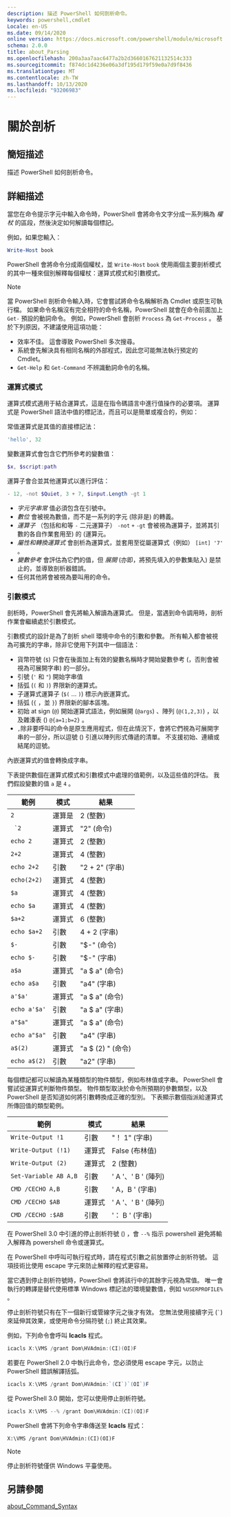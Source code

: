 ```yaml
---
description: 描述 PowerShell 如何剖析命令。
keywords: powershell,cmdlet
Locale: en-US
ms.date: 09/14/2020
online version: https://docs.microsoft.com/powershell/module/microsoft.powershell.core/about/about_parsing?view=powershell-6&WT.mc_id=ps-gethelp
schema: 2.0.0
title: about_Parsing
ms.openlocfilehash: 200a3aa7aac6477a2b2d3660167621132514c333
ms.sourcegitcommit: f874dc1d4236e06a3df195d179f59e0a7d9f8436
ms.translationtype: MT
ms.contentlocale: zh-TW
ms.lasthandoff: 10/13/2020
ms.locfileid: "93206983"
---
```

# <a name="about-parsing"></a>關於剖析

## <a name="short-description"></a>簡短描述

描述 PowerShell 如何剖析命令。

## <a name="long-description"></a>詳細描述

當您在命令提示字元中輸入命令時，PowerShell 會將命令文字分成一系列稱為 _權杖_ 的區段，然後決定如何解讀每個標記。

例如，如果您輸入：

```powershell
Write-Host book
```

PowerShell 會將命令分成兩個權杖，並 `Write-Host` `book` 使用兩個主要剖析模式的其中一種來個別解釋每個權杖：運算式模式和引數模式。

> [!NOTE]
> 當 PowerShell 剖析命令輸入時，它會嘗試將命令名稱解析為 Cmdlet 或原生可執行檔。 如果命令名稱沒有完全相符的命令名稱，PowerShell 就會在命令前面加上 `Get-` 預設的動詞命令。 例如，PowerShell 會剖析 `Process` 為 `Get-Process` 。 基於下列原因，不建議使用這項功能：
>
> - 效率不佳。 這會導致 PowerShell 多次搜尋。
> - 系統會先解決具有相同名稱的外部程式，因此您可能無法執行預定的 Cmdlet。
> - `Get-Help` 和 `Get-Command` 不辨識動詞命令的名稱。

### <a name="expression-mode"></a>運算式模式

運算式模式適用于結合運算式，這是在指令碼語言中進行值操作的必要項。 運算式是 PowerShell 語法中值的標記法，而且可以是簡單或複合的，例如：

常值運算式是其值的直接標記法： 

```powershell
'hello', 32
```

變數運算式會包含它們所參考的變數值： 

```powershell
$x, $script:path
```
運算子會合並其他運算式以進行評估： 

```powershell
- 12, -not $Quiet, 3 + 7, $input.Length -gt 1
```

- _字元字串常_ 值必須包含在引號中。
- _數位_ 會被視為數值，而不是一系列的字元 (除非是) 的轉義。
- _運算子_ （包括和和等 `-` 二元運算子） `-not` `+` `-gt` 會被視為運算子，並將其引數的各自作業套用至) 的 (運算元。
- _屬性和轉換運算式_ 會剖析為運算式，並套用至從屬運算式（例如） `[int] '7'` 。
- _變數參考_ 會評估為它們的值，但 _展開_ (亦即，將預先填入的參數集貼入) 是禁止的，並導致剖析器錯誤。
- 任何其他將會被視為要叫用的命令。

### <a name="argument-mode"></a>引數模式

剖析時，PowerShell 會先將輸入解讀為運算式。 但是，當遇到命令調用時，剖析作業會繼續處於引數模式。

引數模式的設計是為了剖析 shell 環境中命令的引數和參數。 所有輸入都會被視為可擴充的字串，除非它使用下列其中一個語法：

- 貨幣符號 (`$`) 只會在後面加上有效的變數名稱時才開始變數參考 (，否則會被視為可展開字串) 的一部分。
- 引號 (`'` 和 `"`) 開始字串值
- 括弧 (`(` 和 `)`) 界限新的運算式。
- 子運算式運算子 (`$(` ... `)`) 標示內嵌運算式。
- 括弧 (`{` ，並 `}`) 界限新的腳本區塊。
- 初始 at sign (`@`) 開始運算式語法，例如展開 (`@args`) 、陣列 (`@(1,2,3)`) ，以及雜湊表 () `@{a=1;b=2}` 。
- `,`除非要呼叫的命令是原生應用程式，但在此情況下，會將它們視為可展開字串的一部分，所以逗號 () 引進以陣列形式傳遞的清單。 不支援初始、連續或結尾的逗號。

內嵌運算式的值會轉換成字串。

下表提供數個在運算式模式和引數模式中處理的值範例，以及這些值的評估。 我們假設變數的值 `a` 是 `4` 。

|       範例        |    模式    |      結果       |
| -------------------- | ---------- | ----------------- |
| `2`                  | 運算是 | 2 (整數)        |
| `` `2``              | 運算式 | "2" (命令)      |
| `echo 2`             | 運算式 | 2 (整數)        |
| `2+2`                | 運算式 | 4 (整數)        |
| `echo 2+2`           | 引數   | "2 + 2" (字串)     |
| `echo(2+2)`          | 運算式 | 4 (整數)        |
| `$a`                 | 運算式 | 4 (整數)        |
| `echo $a`            | 運算式 | 4 (整數)        |
| `$a+2`               | 運算式 | 6 (整數)        |
| `echo $a+2`          | 引數   | 4 + 2 (字串)       |
| `$-`                 | 引數   | "$-" (命令)     |
| `echo $-`            | 引數   | "$-" (字串)      |
| `a$a`                | 運算式 | "a $ a" (命令)    |
| `echo a$a`           | 引數   | "a4" (字串)      |
| `a'$a'`              | 運算式 | "a $ a" (命令)    |
| `echo a'$a'`         | 引數   | "a $ a" (字串)     |
| `a"$a"`              | 運算式 | "a $ a" (命令)    |
| `echo a"$a"`         | 引數   | "a4" (字串)      |
| `a$(2)`              | 運算式 | "a $ (2) " (命令)  |
| `echo a$(2)`         | 引數   | "a2" (字串)      |

每個標記都可以解讀為某種類型的物件類型，例如布林值或字串。 PowerShell 會嘗試從運算式判斷物件類型。
物件類型取決於命令所預期的參數類型，以及 PowerShell 是否知道如何將引數轉換成正確的型別。 下表顯示數個指派給運算式所傳回值的類型範例。

|       範例          |    模式    |     結果      |
| ---------------------- | ---------- | --------------- |
| `Write-Output !1`      | 引數   | "！ 1" (字串)    |
| `Write-Output (!1)`    | 運算式 | False (布林值)  |
| `Write-Output (2)`     | 運算式 | 2 (整數)      |
| `Set-Variable AB A,B`  | 引數   | ' A '、' B ' (陣列)  |
| `CMD /CECHO A,B`       | 引數   | ' A，B ' (字串)   |
| `CMD /CECHO $AB`       | 運算式 | ' A '、' B ' (陣列)  |
| `CMD /CECHO :$AB`      | 引數   | '： B ' (字串)  |

在 PowerShell 3.0 中引進的停止剖析符號 () ，會 `--%` 指示 powershell 避免將輸入解釋為 powershell 命令或運算式。

在 PowerShell 中呼叫可執行程式時，請在程式引數之前放置停止剖析符號。 這項技術比使用 escape 字元來防止解釋的程式更容易。

當它遇到停止剖析符號時，PowerShell 會將該行中的其餘字元視為常值。 唯一會執行的轉譯是替代使用標準 Windows 標記法的環境變數值，例如 `%USERPROFILE%` 。

停止剖析符號只有在下一個新行或管線字元之後才有效。 您無法使用接續字元 (`` ` ``) 來延伸其效果，或使用命令分隔符號 (`;`) 終止其效果。

例如，下列命令會呼叫 **Icacls** 程式。

```powershell
icacls X:\VMS /grant Dom\HVAdmin:(CI)(OI)F
```

若要在 PowerShell 2.0 中執行此命令，您必須使用 escape 字元，以防止 PowerShell 錯誤解譯括弧。

```powershell
icacls X:\VMS /grant Dom\HVAdmin:`(CI`)`(OI`)F
```

從 PowerShell 3.0 開始，您可以使用停止剖析符號。

```powershell
icacls X:\VMS --% /grant Dom\HVAdmin:(CI)(OI)F
```

PowerShell 會將下列命令字串傳送至 **Icacls** 程式：

`X:\VMS /grant Dom\HVAdmin:(CI)(OI)F`

> [!NOTE]
> 停止剖析符號僅供 Windows 平臺使用。

## <a name="see-also"></a>另請參閱

[about_Command_Syntax](about_Command_Syntax.md)
